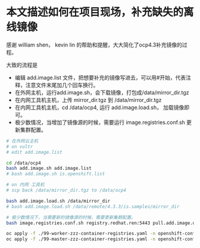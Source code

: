 # 本文描述如何在项目现场，补充缺失的离线镜像

感谢 william shen， kevin lin 的帮助和提醒，大大简化了ocp4.3补充镜像的过程。

大致的流程是
- 编辑 add.image.list 文件，把想要补充的镜像写进去，可以用#开始，代表注释，注意文件末尾加几个回车换行。
- 在外网主机，运行add.image.sh，会下载镜像，打包成/data/mirror_dir.tgz
- 在内网工具机主机，上传 mirror_dir.tgz 到 /data/mirror_dir.tgz
- 在内网工具机主机，cd /data/ocp4, 运行 add.image.load.sh， 加载镜像即可。
- 极少数情况，当增加了镜像源的时候，需要运行 image.registries.conf.sh 更新集群配置。

```bash
# 在外网云主机
# on vultr
# edit add.image.list

cd /data/ocp4
bash add.image.sh add.image.list
# bash add.image.sh is.openshift.list

# on 内网 工具机
# scp back /data/mirror_dir.tgz to /data/ocp4

bash add.image.load.sh /data/mirror_dir
# bash add.image.load.sh /data/remote/4.3.3/is.samples/mirror_dir

# 极少数情况下，当需要新的镜像源的时候，需要更新集群配置。
bash image.registries.conf.sh registry.redhat.ren:5443 pull.add.image.ok.list

oc apply -f ./99-worker-zzz-container-registries.yaml -n openshift-config
oc apply -f ./99-master-zzz-container-registries.yaml -n openshift-config

```

